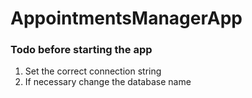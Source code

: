 # AppointmentsManagerApp

### Todo before starting the app
1. Set the correct connection string
2. If necessary change the database name
